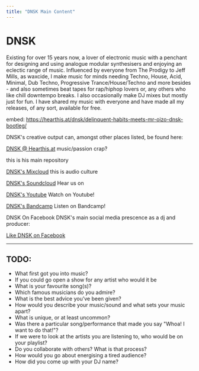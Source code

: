```yaml
---
title: "DNSK Main Content"
---
```


# DNSK

Existing for over 15 years now, a lover of electronic music with a penchant for designing and using analogue modular synthesisers and enjoying an eclectic range of music. Influenced by everyone from The Prodigy to Jeff Mills, as waxcide, I make music for minds needing Techno, House, Acid, Minimal, Dub Techno, Progressive Trance/House/Techno and more besides - and also sometimes beat tapes for rap/hiphop lovers or, any others who like chill downtempo breaks. I also occasionally make DJ mixes but mostly just for fun. I have shared my music with everyone and have made all my releases, of any sort, available for free.

embed: https://hearthis.at/dnsk/delinquent-habits-meets-mr-oizo-dnsk-bootleg/

DNSK's creative output can, amongst other places listed, be found here:


[DNSK @ Hearthis.at](https://hearthis.at/dnsk/)
music/passion crap?

this is his main repository


[DNSK's Mixcloud](https://www.mixcloud.com/dnskse/)
this is audio culture

[DNSK's Soundcloud](https://soundcloud.com/dnskse)
Hear us on

[DNSK's Youtube](https://facebook.com/dnsk.se)
Watch on Youtube!

[DNSK's Bandcamp](http://dnsk.bandcamp.com/)
Listen on Bandcamp!


DNSK On Facebook
DNSK's main social media prescence as a dj and producer:

[Like DNSK on Facebook](https://facebook.com/dnsk.se)

***

## TODO:

- What first got you into music?
- If you could go open a show for any artist who would it be			
- What is your favourite song(s)?
- Which famous musicians do you admire?
- What is the best advice you’ve been given?
- How would you describe your music/sound and what sets your music apart?
- What is unique, or at least uncommon?
- Was there a particular song/performance that made you say "Whoa! I want to do that!"?
- If we were to look at the artists you are listening to, who would be on your playlist?
- Do you collaborate with others? What is that process?
- How would you go about energising a tired audience?
- How did you come up with your DJ name?
